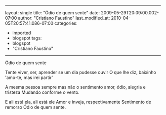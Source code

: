 
---
layout: single
title: "Ódio de quem sente"
date: 2009-05-29T20:09:00.002-07:00
author: "Cristiano Faustino"
last_modified_at: 2010-04-05T20:57:41.086-07:00
categories:
  - imported
  - blogspot
tags:
  - blogspot
  - "Cristiano Faustino"
---

Ódio de quem sente

Tente viver, ser, aprender
se um dia pudesse ouvir
O que lhe diz, baixinho
'amo-te, mas irei partir'

A mesma pessoa sempre
mas não o sentimento
amor, ódio, alegria e tristeza
Mudando conforme o vento.

E ali está ela, ali está ele
Amor e inveja, respectivamente
Sentimento de remorso
Ódio de quem sente.